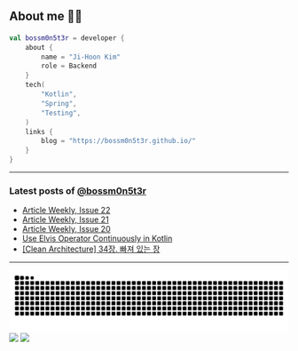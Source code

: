 ## About me 🧑‍💻

```kotlin
val bossm0n5t3r = developer {
    about {
        name = "Ji-Hoon Kim"
        role = Backend
    }
    tech(
        "Kotlin",
        "Spring",
        "Testing",
    )
    links {
        blog = "https://bossm0n5t3r.github.io/"
    }
}
```

---

### Latest posts of [@bossm0n5t3r](https://github.com/bossm0n5t3r)

<!-- BLOG-POST-LIST:START -->
- [Article Weekly, Issue 22](https://bossm0n5t3r.github.io/posts/article-weekly-22/)
- [Article Weekly, Issue 21](https://bossm0n5t3r.github.io/posts/article-weekly-21/)
- [Article Weekly, Issue 20](https://bossm0n5t3r.github.io/posts/article-weekly-20/)
- [Use Elvis Operator Continuously in Kotlin](https://bossm0n5t3r.github.io/posts/use-elvis-operator-continuously-in-kotlin/)
- [[Clean Architecture] 34장. 빠져 있는 장](https://bossm0n5t3r.github.io/books/clean-architecture-chapter34/)
<!-- BLOG-POST-LIST:END -->

---

![](https://raw.githubusercontent.com/bossm0n5t3r/bossm0n5t3r/output/github-snake.svg)
![](https://streak-stats.demolab.com?user=bossm0n5t3r)
![](https://projecteuler.net/profile/bossm0n5t3r.png)
